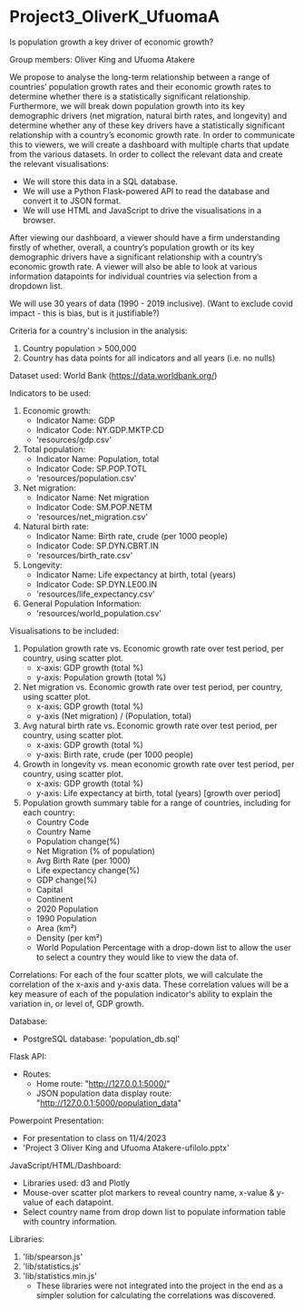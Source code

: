 # Project3_OliverK_UfuomaA
Is population growth a key driver of economic growth?

Group members: Oliver King and Ufuoma Atakere

We propose to analyse the long-term relationship between a range of countries’ population growth rates and their economic growth rates to determine whether there is a statistically significant relationship.
Furthermore, we will break down population growth into its key demographic drivers (net migration, natural birth rates, and longevity) and determine whether any of these key drivers have a statistically significant relationship with a country’s economic growth rate.
In order to communicate this to viewers, we will create a dashboard with multiple charts that update from the various datasets.
In order to collect the relevant data and create the relevant visualisations:
- We will store this data in a SQL database.
- We will use a Python Flask-powered API to read the database and convert it to JSON format.
- We will use HTML and JavaScript to drive the visualisations in a browser.

After viewing our dashboard, a viewer should have a firm understanding firstly of whether, overall, a country’s population growth or its key demographic drivers have a significant relationship with a country’s economic growth rate. A viewer will also be able to look at various information datapoints for individual countries via selection from a dropdown list.

We will use 30 years of data (1990 - 2019 inclusive). (Want to exclude covid impact - this is bias, but is it justifiable?)

Criteria for a country's inclusion in the analysis:
1. Country population > 500,000
2. Country has data points for all indicators and all years (i.e. no nulls)

Dataset used: World Bank (https://data.worldbank.org/)

Indicators to be used:
1. Economic growth:
    - Indicator Name: GDP
    - Indicator Code: NY.GDP.MKTP.CD
    - 'resources/gdp.csv'
2. Total population:
    - Indicator Name: Population, total
    - Indicator Code: SP.POP.TOTL
    - 'resources/population.csv'
3. Net migration:
    - Indicator Name: Net migration
    - Indicator Code: SM.POP.NETM
    - 'resources/net_migration.csv'
4. Natural birth rate:
    - Indicator Name: Birth rate, crude (per 1000 people)
    - Indicator Code: SP.DYN.CBRT.IN
    - 'resources/birth_rate.csv'
5. Longevity:
    - Indicator Name: Life expectancy at birth, total (years)
    - Indicator Code: SP.DYN.LE00.IN
    - 'resources/life_expectancy.csv'
6. General Population Information:
    - 'resources/world_population.csv'

Visualisations to be included:
1. Population growth rate vs. Economic growth rate over test period, per country, using scatter plot.
    - x-axis: GDP growth (total %)
    - y-axis: Population growth (total %)
2. Net migration vs. Economic growth rate over test period, per country, using scatter plot.
    - x-axis: GDP growth (total %)
    - y-axis (Net migration) / (Population, total)
3. Avg natural birth rate vs. Economic growth rate over test period, per country, using scatter plot.
    - x-axis: GDP growth (total %)
    - y-axis: Birth rate, crude (per 1000 people)
4. Growth in longevity vs. mean economic growth rate over test period, per country, using scatter plot.
    - x-axis: GDP growth (total %)
    - y-axis: Life expectancy at birth, total (years) [growth over period]
5. Population growth summary table for a range of countries, including for each country:
    - Country Code
    - Country Name
    - Population change(%)
    - Net Migration (% of population)
    - Avg Birth Rate (per 1000)
    - Life expectancy change(%)
    - GDP change(%)
    - Capital
    - Continent
    - 2020 Population
    - 1990 Population
    - Area (km²)
    - Density (per km²)
    - World Population Percentage
    with a drop-down list to allow the user to select a country they would like to view the data of.

Correlations:
For each of the four scatter plots, we will calculate the correlation of the x-axis and y-axis data. These correlation values will be a key measure of each of the population indicator's ability to explain the variation in, or level of, GDP growth.

Database:
- PostgreSQL database: 'population_db.sql'

Flask API:
- Routes:
    - Home route: "http://127.0.0.1:5000/"
    - JSON population data display route: "http://127.0.0.1:5000/population_data"

Powerpoint Presentation:
- For presentation to class on 11/4/2023
- 'Project 3 Oliver King and Ufuoma Atakere-ufilolo.pptx'

JavaScript/HTML/Dashboard:
- Libraries used: d3 and Plotly
- Mouse-over scatter plot markers to reveal country name, x-value & y-value of each datapoint.
- Select country name from drop down list to populate information table with country information. 

Libraries:
1. 'lib/spearson.js'
2. 'lib/statistics.js'
3. 'lib/statistics.min.js'
    - These libraries were not integrated into the project in the end as a simpler solution for calculating the correlations was discovered.
